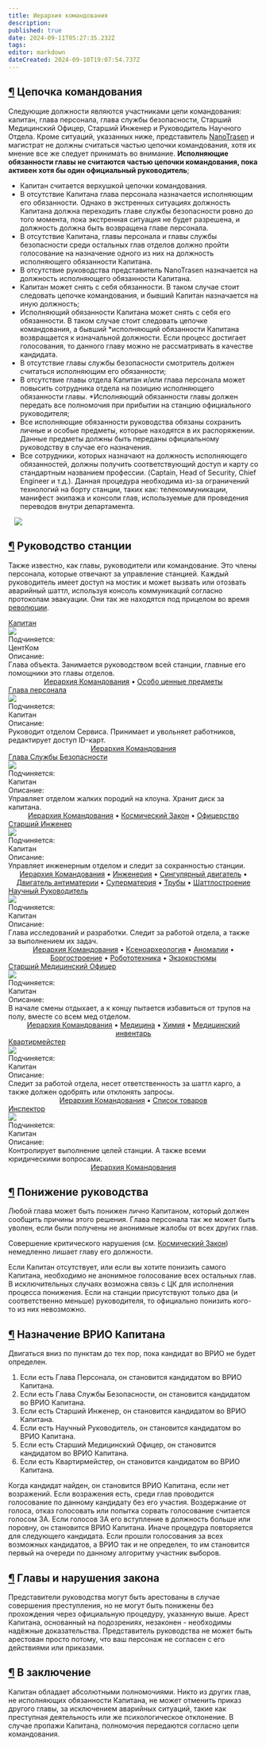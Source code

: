 ```yaml
---
title: Иерархия командования
description: 
published: true
date: 2024-09-11T05:27:35.232Z
tags: 
editor: markdown
dateCreated: 2024-09-10T19:07:54.737Z
---
```


<h2 id="цепочка-командования" class="toc-header"><a class="toc-anchor" href="#цепочка-командования">¶</a> Цепочка командования</h2>
<p>Следующие должности являются участниками цепи командования: капитан, глава персонала, глава службы безопасности, Старший Медицинский Офицер, Старший Инженер и Руководитель Научного Отдела. Кроме ситуаций, указанных ниже, представитель <a href="/backstory" class="is-internal-link is-valid-page">NanoTrasen</a> и магистрат не должны считаться частью цепочки командования, хотя их мнение все же следует принимать во внимание. <strong>Исполняющие обязанности главы не считаются частью цепочки командования, пока активен хотя бы один официальный руководитель</strong>;</p>
<ul>
  <li>Капитан считается верхушкой цепочки командования.</li>
  <li>В отсутствие Капитана глава персонала назначается исполняющим его обязанности. Однако в экстренных ситуациях должность Капитана должна переходить главе службы безопасности ровно до того момента, пока экстренная ситуация не будет разрешена, и должность должна быть возвращена главе персонала.</li>
  <li>В отсутствие Капитана, главы персонала и главы службы безопасности среди остальных глав отделов должно пройти голосование на назначение одного из них на должность исполняющего обязанности Капитана.</li>
  <li>В отсутствие руководства представитель NanoTrasen назначается на должность исполняющего обязанности Капитана.</li>
  <li>Капитан может снять с себя обязанности. В таком случае стоит следовать цепочке командования, и бывший Капитан назначается на иную должность;</li>
  <li>Исполняющий обязанности Капитана может снять с себя его обязанности. В таком случае стоит следовать цепочке командования, а бывший *исполняющий обязанности Капитана возвращается к изначальной должности. Если процесс достигает голосования, то данного главу можно не рассматривать в качестве кандидата.</li>
  <li>В отсутствие главы службы безопасности смотритель должен считаться исполняющим его обязанности;</li>
  <li>В отсутствие главы отдела Капитан и/или глава персонала может повысить сотрудника отдела на позицию исполняющего обязанности главы. *Исполняющий обязанности главы должен передать все полномочия при прибытии на станцию официального руководителя;</li>
  <li>Все исполняющие обязанности руководства обязаны сохранить личные и особые предметы, которые находятся в их распоряжении. Данные предметы должны быть переданы официальному руководству в случае его назначения.</li>
  <li>Все сотрудники, которых назначают на должность исполняющего обязанностей, должны получить соответствующий доступ и карту со стандартным названием профессии. (Captain, Head of Security, Chief Engineer и т.д.). Данная процедура необходима из-за ограничений технологий на борту станции, таких как: телекоммуникации, манифест экипажа и консоли глав, используемые для проведения переводов внутри департамента.</li>
</ul><div>

</div><div style="overflow-x: auto; margin: 12px"><img src="/guides/hierarchyofcommand/hierarchy_ss15.png" style="min-width:900px"></div>
<h2 id="руководство-станции" class="toc-header"><a class="toc-anchor" href="#руководство-станции">¶</a> Руководство станции</h2>
<p>Также известно, как главы, руководители или командование. Это члены персонала, которые отвечают за управление станцией. Каждый руководитель имеет доступ на мостик и может вызвать или отозвать аварийный шаттл, используя консоль коммуникаций согласно протоколам эвакуации. Они так же находятся под прицелом во время <a href="/roles/revolution" class="is-internal-link is-valid-page">революции</a>.</p><div>

</div><div class="rolescontainer">

  <div class="role">
    <div class="rolename"><a href="/roles/captain" class="custom-link is-internal-link is-valid-page">Капитан</a></div>
    <div class="roleimg"><img src="/roles/captain.png"></div>
    <div class="roleheadlabel">Подчиняется:</div>
    <div class="rolehead">ЦентКом</div>
    <div class="roledesclabel">Описание:</div>  
    <div class="roledesc">Глава объекта. Занимается руководством всей станции, главные его помощники это главы отделов.<br> <center><a href="/guides/hierarchyofcommand" title="Иерархия Командования" class="is-internal-link is-valid-page">Иерархия Командования</a> • <a href="/guides/especiallyvaluableitems" title="Особо ценные предметы" class="is-internal-link is-valid-page">Особо ценные предметы</a></center></div>  
  </div>
</div><div>

</div><div class="rolescontainer">

  <div class="role">
    <div class="rolename"><a href="/roles/headofpersonnel" class="custom-link is-internal-link is-valid-page">Глава персонала</a></div>
    <div class="roleimg"><img src="/roles/headofpersonnel.png"></div>
    <div class="roleheadlabel">Подчиняется:</div>
    <div class="rolehead">Капитан</div>
    <div class="roledesclabel">Описание:</div>  
    <div class="roledesc">Руководит отделом Сервиса. Принимает и увольняет работников, редактирует доступ ID-карт.<br> <center><a href="/guides/hierarchyofcommand" title="Иерархия Командования" class="is-internal-link is-valid-page">Иерархия Командования</a></center></div>  
  </div>    

  <div class="role">
    <div class="rolename"><a href="/roles/headofsecurity" class="custom-link is-internal-link is-valid-page">Глава Службы Безопасности</a></div>
    <div class="roleimg"><img src="/roles/headofsecurity.png"></div>
    <div class="roleheadlabel">Подчиняется:</div>
    <div class="rolehead">Капитан</div>
    <div class="roledesclabel">Описание:</div>  
    <div class="roledesc">Управляет отделом жалких породий на клоуна. Хранит диск за капитана.<br> <center><a href="/guides/hierarchyofcommand" class="is-internal-link is-valid-page">Иерархия Командования</a> • <a href="/spacelaw" class="is-internal-link is-valid-page">Космический Закон</a> • <a href="/guides/officership" class="is-internal-link is-valid-page">Офицерство</a></center></div>  
  </div>

  <div class="role">
    <div class="rolename"><a href="/roles/chiefengineer" class="custom-link is-internal-link is-valid-page">Старший Инженер</a></div>
    <div class="roleimg"><img src="/roles/chiefengineer.png"></div>
    <div class="roleheadlabel">Подчиняется:</div>
    <div class="rolehead">Капитан</div>
    <div class="roledesclabel">Описание:</div>  
    <div class="roledesc">Управляет инженерным отделом и следит за сохранностью станции.<br> <center><a href="/guides/hierarchyofcommand" class="is-internal-link is-valid-page">Иерархия Командования</a> • <a href="/guides/engineering" title="Инженерия" class="is-internal-link is-valid-page">Инженерия</a> • <a href="/guides/singularengine" title="Сингулярный двигатель" class="is-internal-link is-valid-page">Сингулярный двигатель</a> • <a href="/guides/antimatterengine" title="Двигатель антиматерии" class="is-internal-link is-valid-page">Двигатель антиматерии</a> • <a href="/guides/supermatter" title="Суперматерия" class="is-internal-link is-valid-page">Суперматерия</a> • <a href="/guides/pipes" title="Трубы" class="is-internal-link is-valid-page">Трубы</a> • <a href="/guides/shuttlebuilding" title="Шаттлостроение" class="is-internal-link is-valid-page">Шаттлостроение</a></center></div>  
  </div>

  <div class="role">
    <div class="rolename"><a href="/roles/researchdirector" class="custom-link is-internal-link is-valid-page">Научный Руководитель</a></div>
    <div class="roleimg"><img src="/roles/researchdirector.png"></div>
    <div class="roleheadlabel">Подчиняется:</div>
    <div class="rolehead">Капитан</div>
    <div class="roledesclabel">Описание:</div>  
    <div class="roledesc">Глава исследований и разработки. Следит за работой отдела, а также за выполнением их задач.<br> <center><a href="/guides/hierarchyofcommand" class="is-internal-link is-valid-page">Иерархия Командования</a> • <a href="/guides/xenoarcheology" class="is-internal-link is-valid-page">Ксеноархеология</a> • <a href="/guides/anomalousresearch" class="is-internal-link is-valid-page">Аномалии</a> • <a href="/guides/borgcreating" class="is-internal-link is-valid-page">Боргостроение</a> • <a href="/guides/robotics" class="is-internal-link is-valid-page">Робототехника</a> • <a href="/guides/exosuits" class="is-internal-link is-valid-page">Экзокостюмы</a></center></div>  
  </div>  

  <div class="role">
    <div class="rolename"><a href="/roles/chiefmedicalofficer" class="custom-link is-internal-link is-valid-page">Старший Медицинский Офицер</a></div>
    <div class="roleimg"><img src="/roles/chiefmedicalofficer.png"></div>
    <div class="roleheadlabel">Подчиняется:</div>
    <div class="rolehead">Капитан</div>
    <div class="roledesclabel">Описание:</div>  
    <div class="roledesc">В начале смены отдыхает, а к концу пытается избавиться от трупов на полу, вместе со всем мед отделом.<br> <center><a href="/guides/hierarchyofcommand" class="is-internal-link is-valid-page">Иерархия Командования</a> • <a href="/guides/medicine" title="Медицина" class="is-internal-link is-valid-page">Медицина</a> • <a href="/guides/chemistry" title="Химия" class="is-internal-link is-valid-page">Химия</a> • <a href="/guides/medicalequipment" title="Медицинский инвентарь" class="is-internal-link is-valid-page">Медицинский инвентарь</a></center></div>  
  </div> 

  <div class="role">
    <div class="rolename"><a href="/roles/quartermaster" class="custom-link is-internal-link is-valid-page">Квартирмейстер</a></div>
    <div class="roleimg"><img src="/roles/quartermaster.png"></div>
    <div class="roleheadlabel">Подчиняется:</div>
    <div class="rolehead">Капитан</div>
    <div class="roledesclabel">Описание:</div>  
    <div class="roledesc">Следит за работой отдела, несет ответственность за шаттл карго, а также должен одобрять или отклонять запросы.<br> <center><a href="/guides/hierarchyofcommand" class="is-internal-link is-valid-page">Иерархия Командования</a> • <a href="/guides/listofproducts" class="is-internal-link is-valid-page">Список товаров</a></center></div>  
  </div> 

  <div class="role">
    <div class="rolename"><a href="/roles/inspector" class="custom-link is-internal-link is-valid-page">Инспектор</a></div>
    <div class="roleimg"><img src="/roles/inspector.png"></div>
    <div class="roleheadlabel">Подчиняется:</div>
    <div class="rolehead">Капитан</div>
    <div class="roledesclabel">Описание:</div>  
    <div class="roledesc">Контролирует выполнение целей станции. А также всеми юридическими вопросами.<br> <center><a href="/guides/hierarchyofcommand" title="Иерархия Командования" class="is-internal-link is-valid-page">Иерархия Командования</a></center></div>  
  </div> 

</div><div>



</div><h2 id="понижение-руководства" class="toc-header"><a class="toc-anchor" href="#понижение-руководства">¶</a> Понижение руководства</h2>
<p>Любой глава может быть понижен лично Капитаном, который должен сообщить причины этого решения. Глава персонала так же может быть уволен, если были получены не анонимные жалобы от всех других глав.</p>
<p>Совершение критического нарушения (см. <a href="/spacelaw" class="is-internal-link is-valid-page">Космический Закон</a>) немедленно лишает главу его должности.</p>
<p>Если Капитан отсутствует, или если вы хотите понизить самого Капитана, необходимо не анонимное голосование всех остальных глав. В исключительных случаях возможна связь с ЦК для исполнения процесса понижения. Если на станции присутствуют только два (и соответственно меньше) руководителя, то официально понизить кого-то из них невозможно.</p>
<h2 id="назначение-врио-капитана" class="toc-header"><a class="toc-anchor" href="#назначение-врио-капитана">¶</a> Назначение ВРИО Капитана</h2>
<p>Двигаться вниз по пунктам до тех пор, пока кандидат во ВРИО не будет определен.</p>
<ol>
  <li>Если есть Глава Персонала, он становится кандидатом во ВРИО Капитана.</li>
  <li>Если есть Глава Службы Безопасности, он становится кандидатом во ВРИО Капитана.</li>
  <li>Если есть Старший Инженер, он становится кандидатом во ВРИО Капитана.</li>
  <li>Если есть Научный Руководитель, он становится кандидатом во ВРИО Капитана.</li>
  <li>Если есть Старший Медицинский Офицер, он становится кандидатом во ВРИО Капитана.</li>
  <li>Если есть Квартирмейстер, он становится кандидатом во ВРИО Капитана.</li>
</ol>
<p>Когда кандидат найден, он становится ВРИО Капитана, если нет возражений. Если возражения есть, среди глав проводится голосование по данному кандидату без его участия. Воздержание от голоса, отказ голосовать или попытка сорвать голосование считается голосом ЗА. Если голосов ЗА его вступление в должность больше или поровну, он становится ВРИО Капитана. Иначе процедура повторяется для следующего кандидата. Если прошли голосования за всех возможных кандидатов, а ВРИО так и не определен, то им становится первый на очереди по данному алгоритму участник выборов.</p>
<h2 id="главы-и-нарушения-закона" class="toc-header"><a class="toc-anchor" href="#главы-и-нарушения-закона">¶</a> Главы и нарушения закона</h2>
<p>Представители руководства могут быть арестованы в случае совершения преступления, но не могут быть понижены без прохождения через официальную процедуру, указанную выше. Арест Капитана, основанный на подозрениях, незаконен - необходимы надёжные доказательства. Представитель руководства не может быть арестован просто потому, что ваш персонаж не согласен с его действиями или приказами.</p>
<h2 id="в-заключение" class="toc-header"><a class="toc-anchor" href="#в-заключение">¶</a> В заключение</h2>
<p>Капитан обладает абсолютными полномочиями. Никто из других глав, не исполняющих обязанности Капитана, не может отменить приказ другого главы, за исключением аварийных ситуаций, такие как преступная деятельность или же психологическое отклонение. В случае пропажи Капитана, полномочия передаются согласно цепи командования.</p>